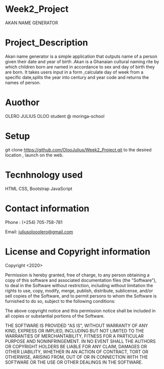 # Week2_Project

AKAN NAME GENERATOR

# Project_Description

Akan name generator is a simple application that outputs name of a person given their date and year of birth .Akan is a Ghanaian cultural naming rite by which children born are named in accordance to sex and day of birth they are born. It takes users input in a form ,calculate day of week from a specific date,splits the year into century and year code and returns the names of person.

# Auothor

OLERO JULIUS OLOO
 student @ moringa-school

# Setup

git clone https://github.com/OlooJulius/Week2_Project.git
to the desired location , launch on the web.

# Tecnhnology used

HTML
CSS, Bootstrap
JavaScript

# Contact information
 
 Phone : (+254) 705-758-781

 Email: juliusolooolero@gmail.com

# License and Copyright information

Copyright <2020> <COPYRIGHT OLOO JULUIS OLERO>

Permission is hereby granted, free of charge, to any person obtaining a copy of this software and associated documentation files (the "Software"), to deal in the Software without restriction, including without limitation the rights to use, copy, modify, merge, publish, distribute, sublicense, and/or sell copies of the Software, and to permit persons to whom the Software is furnished to do so, subject to the following conditions:

The above copyright notice and this permission notice shall be included in all copies or substantial portions of the Software.

THE SOFTWARE IS PROVIDED "AS IS", WITHOUT WARRANTY OF ANY KIND, EXPRESS OR IMPLIED, INCLUDING BUT NOT LIMITED TO THE WARRANTIES OF MERCHANTABILITY, FITNESS FOR A PARTICULAR PURPOSE AND NONINFRINGEMENT. IN NO EVENT SHALL THE AUTHORS OR COPYRIGHT HOLDERS BE LIABLE FOR ANY CLAIM, DAMAGES OR OTHER LIABILITY, WHETHER IN AN ACTION OF CONTRACT, TORT OR OTHERWISE, ARISING FROM, OUT OF OR IN CONNECTION WITH THE SOFTWARE OR THE USE OR OTHER DEALINGS IN THE SOFTWARE.